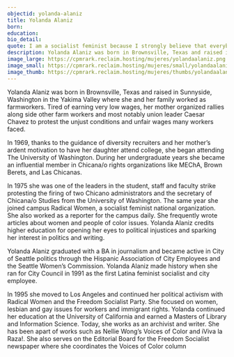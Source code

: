 ```yaml
---
objectid: yolanda-alaniz
title: Yolanda Alaniz
born:
education:
bio_detail:
quote: I am a socialist feminist because I strongly believe that everybody can someday be equal and that we can end the oppression that we as 3rd World Women as well as other oppressed groups face.
description: Yolanda Alaniz was born in Brownsville, Texas and raised in Sunnyside, Washington in the Yakima Valley where she and her family worked as farmworkers. Tired of earning very low wages, her mother organized rallies along side other farm workers and most notably union leader Caesar Chavez to protest the unjust conditions and unfair wages many workers faced.
image_large: https://cpmrark.reclaim.hosting/mujeres/yolandaalaniz.png	
image_small: https://cpmrark.reclaim.hosting/mujeres/small/yolandaalaniz_sm.jpg	
image_thumb: https://cpmrark.reclaim.hosting/mujeres/thumbs/yolandaalaniz_th.jpg
---
```


Yolanda Alaniz was born in Brownsville, Texas and raised in Sunnyside, Washington in the Yakima Valley where she and her family worked as farmworkers. Tired of earning very low wages, her mother organized rallies along side other farm workers and most notably union leader Caesar Chavez to protest the unjust conditions and unfair wages many workers faced.

In 1969, thanks to the guidance of diversity recruiters and her mother’s ardent motivation to have her daughter attend college, she began attending The University of Washington. During her undergraduate years she became an influential member in Chicana/o rights organizations like MEChA, Brown Berets, and Las Chicanas.

In 1975 she was one of the leaders in the student, staff and faculty strike protesting the firing of two Chicano administrators and the secretary of Chicana/o Studies from the University of Washington. The same year she joined campus Radical Women, a socialist feminist national organization. She also worked as a reporter for the campus daily. She frequently wrote articles about women and people of color issues. Yolanda Alaniz credits higher education for opening her eyes to political injustices and sparking her interest in politics and writing.

Yolanda Alaniz graduated with a BA in journalism and became active in City of Seattle politics through the Hispanic Association of City Employees and the Seattle Women’s Commission. Yolanda Alaniz made history when she ran for City Council in 1991 as the first Latina feminist socialist and city employee.

In 1995 she moved to Los Angeles and continued her political activism with Radical Women and the Freedom Socialist Party. She focused on women, lesbian and gay issues for workers and immigrant rights. Yolanda continued her education at the University of California and earned a Masters of Library and Information Science. Today, she works as an archivist and writer. She has been apart of works such as Nellie Wong’s Voices of Color and iViva la Raza!. She also serves on the Editorial Board for the Freedom Socialist newspaper where she coordinates the Voices of Color column

